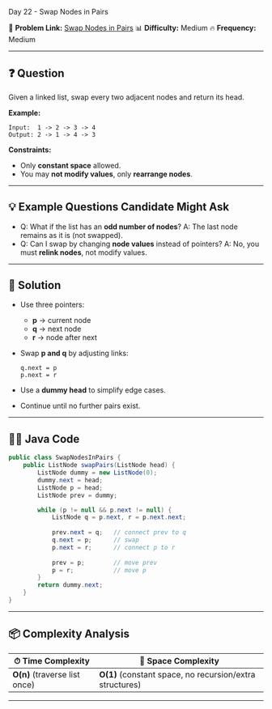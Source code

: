 Day 22 - Swap Nodes in Pairs

🔗 **Problem Link:** [Swap Nodes in Pairs](https://oj.leetcode.com/problems/swap-nodes-in-pairs/)
📊 **Difficulty:** Medium
🔥 **Frequency:** Medium

---

## ❓ Question

Given a linked list, swap every two adjacent nodes and return its head.

**Example:**

```
Input:  1 -> 2 -> 3 -> 4  
Output: 2 -> 1 -> 4 -> 3
```

**Constraints:**

* Only **constant space** allowed.
* You may **not modify values**, only **rearrange nodes**.

---

## 💡 Example Questions Candidate Might Ask

* Q: What if the list has an **odd number of nodes**?
  A: The last node remains as it is (not swapped).
* Q: Can I swap by changing **node values** instead of pointers?
  A: No, you must **relink nodes**, not modify values.

---

## 📝 Solution

* Use three pointers:

  * **p** → current node
  * **q** → next node
  * **r** → node after next
* Swap **p and q** by adjusting links:

  ```
  q.next = p  
  p.next = r  
  ```
* Use a **dummy head** to simplify edge cases.
* Continue until no further pairs exist.

---

## 👨‍💻 Java Code

```java
public class SwapNodesInPairs {
    public ListNode swapPairs(ListNode head) {
        ListNode dummy = new ListNode(0);
        dummy.next = head;
        ListNode p = head;
        ListNode prev = dummy;

        while (p != null && p.next != null) {
            ListNode q = p.next, r = p.next.next;
            
            prev.next = q;   // connect prev to q
            q.next = p;      // swap
            p.next = r;      // connect p to r
            
            prev = p;        // move prev
            p = r;           // move p
        }
        return dummy.next;
    }
}
```

---

## 📦 Complexity Analysis

| ⏱ Time Complexity             | 💾 Space Complexity                                      |
| ----------------------------- | -------------------------------------------------------- |
| **O(n)** (traverse list once) | **O(1)** (constant space, no recursion/extra structures) |

---
